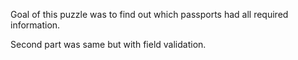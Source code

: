 Goal of this puzzle was to find out which passports had all required information.

Second part was same but with field validation.